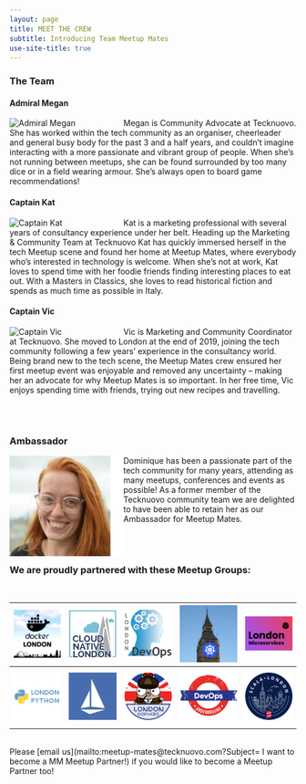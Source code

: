 ```yaml
---
layout: page
title: MEET THE CREW
subtitle: Introducing Team Meetup Mates
use-site-title: true
---
```


### The Team

#### Admiral Megan

<a href="https://www.twitter.com/MeganKSlater"><img style="float: left;" alt="Admiral Megan" src="https://raw.githubusercontent.com/meetup-mates/meetup-mates.github.io/master/img/MS-%20MM%20Admiral%20Pic%20New%20white.png" width="200"></a>Megan is Community Advocate at Tecknuovo. She has worked within the tech community as an organiser, cheerleader and general busy body for the past 3 and a half years, and couldn’t imagine interacting with a more passionate and vibrant group of people. When she’s not running between meetups, she can be found surrounded by too many dice or in a field wearing armour. She’s always open to board game recommendations!

#### Captain Kat

<a href="https://twitter.com/katpaines/"><img style="float: left;" alt="Captain Kat" src="https://raw.githubusercontent.com/meetup-mates/meetup-mates.github.io/master/img/KP-%20MM%20Captian%20Pic%20white.png" width="200"></a>Kat is a marketing professional with several years of consultancy experience under her belt. Heading up the Marketing & Community Team at Tecknuovo Kat has quickly immersed herself in the tech Meetup scene and found her home at Meetup Mates, where everybody who’s interested in technology is welcome. When she’s not at work, Kat loves to spend time with her foodie friends finding interesting places to eat out. With a Masters in Classics, she loves to read historical fiction and spends as much time as possible in Italy.
 
#### Captain Vic

<a href="https://www.twitter.com/Vicky_Law7"><img style="float: left;" alt="Captain Vic" src="https://raw.githubusercontent.com/meetup-mates/meetup-mates.github.io/master/img/Vic-%20MM%20Captain%20Pic%20white.png" width="200"></a>Vic is Marketing and Community Coordinator at Tecknuovo. She moved to London at the end of 2019, joining the tech community following a few years’ experience in the consultancy world. Being brand new to the tech scene, the Meetup Mates crew ensured her first meetup event was enjoyable and removed any uncertainty – making her an advocate for why Meetup Mates is so important. In her free time, Vic enjoys spending time with friends, trying out new recipes and travelling.

<div><br><br></div>

### Ambassador

<a href="https://twitter.com/devopsdom"><img style="float: left;" src="/img/DT%20-%20MM%20Captain%20Pic.jpg" alt="Dominique Tops" title="Ambassador Domi" width="200" /></a>Dominique has been a passionate part of the tech community for many years, attending as many meetups, conferences and events as possible! As a former member of the Tecknuovo community team we are delighted to have been able to retain her as our Ambassador for Meetup Mates.

<div><br><br></div>

### We are proudly partnered with these Meetup Groups:
<div><br></div>

|[![MeetupMates_DockerLondon](/img/MeetupMates_Docker_London.png "Docker London loves Meetup Mates!")](https://www.meetup.com/Docker-London/)|[![MeetupMates_Cloud_Native](/img/MeetupMates_Cloud_Native.png "Cloud Native London loves Meetup Mates!")](https://www.meetup.com/Cloud-Native-London/)|[![MeetupMates_London_DevOps](/img/MeetupMates_London_DevOpsSmaller.png "London DevOps loves Meetup Mates!")](https://www.meetup.com/London-DevOps/)|[![MeetupMates_Kubernetes](/img/MeetupMates_Kubernetes.png "Kubernetes loves Meetup Mates!")](https://www.meetup.com/Kubernetes-London/)|[![MeetupMates_Microservices](/img/MeetupMates_MicroservicesSmall.png "Microservices London loves Meetup Mates!")](https://www.meetup.com/London-Microservices-User-Group/)|
|---|---|---|---|---|
|[![MeetupMates_LondonPython](/img/MeetupMates_LondonPython.png "London Python loves Meetup Mates!")](https://www.meetup.com/LondonPython)|[![MeetupMates_Istio](/img/MeetupMates_Istio.png "Istio London loves Meetup Mates!")](https://www.meetup.com/Istio-London/)|[![MeetupMates_LondonGophers](/img/MeetupMates_LondonGophers.png "London Gophers loves Meetup Mates!")](https://www.meetup.com/LondonGophers/)|[![MeetupMates_DevOpsUnderground](/img/MeetupMates_DevOpsUndergroundSquare.png "DevOps Underground loves Meetup Mates!")](https://www.meetup.com/DevOps-Underground/)|[![MeetupMates_LondonScala](/img/MeetupMates_%20LondonScala_smaller.png "London Scala User Group loves Meetup Mates!")](https://www.meetup.com/london-scala/)|


<div><br></div>
Please [email us](mailto:meetup-mates@tecknuovo.com?Subject= I want to become a MM Meetup Partner!) if you would like to become a Meetup Partner too!

